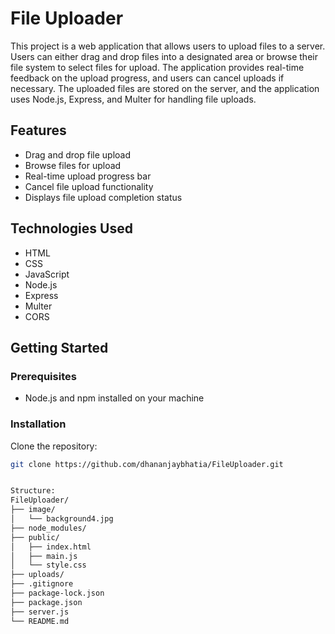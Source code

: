 # File Uploader

This project is a web application that allows users to upload files to a server. Users can either drag and drop files into a designated area or browse their file system to select files for upload. The application provides real-time feedback on the upload progress, and users can cancel uploads if necessary. The uploaded files are stored on the server, and the application uses Node.js, Express, and Multer for handling file uploads.

## Features

- Drag and drop file upload
- Browse files for upload
- Real-time upload progress bar
- Cancel file upload functionality
- Displays file upload completion status

## Technologies Used

- HTML
- CSS
- JavaScript
- Node.js
- Express
- Multer
- CORS

## Getting Started

### Prerequisites

- Node.js and npm installed on your machine

### Installation

Clone the repository:
   ```sh
   git clone https://github.com/dhananjaybhatia/FileUploader.git


Structure:
FileUploader/
├── image/
│   └── background4.jpg
├── node_modules/
├── public/
│   ├── index.html
│   ├── main.js
│   └── style.css
├── uploads/
├── .gitignore
├── package-lock.json
├── package.json
├── server.js
└── README.md
